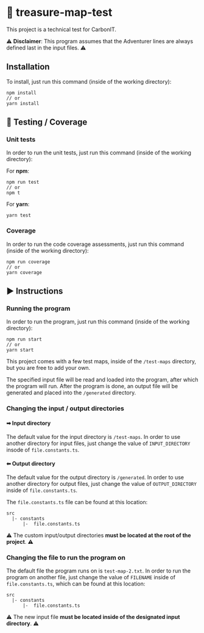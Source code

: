 # 🧭 treasure-map-test

This project is a technical test for CarbonIT.

⚠ **Disclaimer**: This program assumes that the Adventurer lines are always defined last in the input files. ⚠

## Installation

To install, just run this command (inside of the working directory):

```
npm install
// or
yarn install
```

## 🧪 Testing / Coverage

### Unit tests

In order to run the unit tests, just run this command (inside of the working directory):

For **npm**:

```
npm run test
// or
npm t
```

For **yarn**:

```
yarn test
```

### Coverage

In order to run the code coverage assessments, just run this command (inside of the working directory):

```
npm run coverage
// or
yarn coverage
```

## ▶ Instructions

### Running the program

In order to run the program, just run this command (inside of the working directory):

```
npm run start
// or
yarn start
```

This project comes with a few test maps, inside of the `/test-maps` directory, but you are free to add your own.

The specified input file will be read and loaded into the program, after which the program will run. After the program is done, an output file will be generated and placed into the `/generated` directory.

### Changing the input / output directories

#### ➡ Input directory

The default value for the input directory is `/test-maps`. In order to use another directory for input files, just change the value of `INPUT_DIRECTORY` insode of `file.constants.ts`.

#### ⬅ Output directory

The default value for the output directory is `/generated`. In order to use another directory for output files, just change the value of `OUTPUT_DIRECTORY` inside of `file.constants.ts`.

The `file.constants.ts` file can be found at this location:

```
src
  |- constants
      |-  file.constants.ts
```

⚠ The custom input/output directories **must be located at the root of the project**. ⚠

### Changing the file to run the program on

The default file the program runs on is `test-map-2.txt`.
In order to run the program on another file, just change the value of `FILENAME` inside of `file.constants.ts`, which can be found at this location:

```
src
  |- constants
      |-  file.constants.ts
```

⚠ The new input file **must be located inside of the designated input directory**. ⚠
